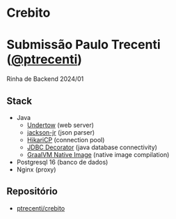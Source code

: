 # Crebito

# Submissão Paulo Trecenti ([@ptrecenti](https://twitter.com/ptrecenti))

Rinha de Backend 2024/01

## Stack

* Java
  * [Undertow](https://undertow.io/) (web server)
  * [jackson-jr](https://github.com/FasterXML/jackson-jr) (json parser)
  * [HikariCP](https://github.com/brettwooldridge/HikariCP) (connection pool)
  * [JDBC Decorator](https://github.com/jcabi/jcabi-jdbc) (java database connectivity)
  * [GraalVM Native Image](https://www.graalvm.org/) (native image compilation)
* Postgresql 16 (banco de dados)
* Nginx (proxy)

## Repositório

* [ptrecenti/crebito](https://github.com/ptrecenti/crebito)